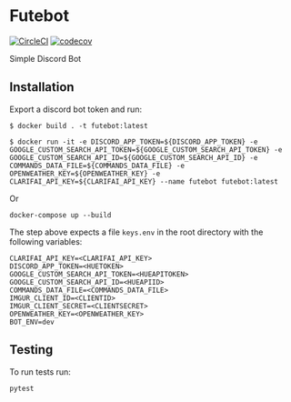 # Futebot

[![CircleCI](https://circleci.com/gh/Futebot/futebot.svg?style=svg)](https://circleci.com/gh/Futebot/futebot)
[![codecov](https://codecov.io/gh/mrisoli/futebot/branch/master/graph/badge.svg)](https://codecov.io/gh/mrisoli/futebot)

Simple Discord Bot

## Installation

Export a discord bot token and run:

```
$ docker build . -t futebot:latest

$ docker run -it -e DISCORD_APP_TOKEN=${DISCORD_APP_TOKEN} -e GOOGLE_CUSTOM_SEARCH_API_TOKEN=${GOOGLE_CUSTOM_SEARCH_API_TOKEN} -e GOOGLE_CUSTOM_SEARCH_API_ID=${GOOGLE_CUSTOM_SEARCH_API_ID} -e COMMANDS_DATA_FILE=${COMMANDS_DATA_FILE} -e OPENWEATHER_KEY=${OPENWEATHER_KEY} -e CLARIFAI_API_KEY=${CLARIFAI_API_KEY} --name futebot futebot:latest
```

Or

```
docker-compose up --build
```
The step above expects a file `keys.env` in the root directory with the following variables:
```.env
CLARIFAI_API_KEY=<CLARIFAI_API_KEY>
DISCORD_APP_TOKEN=<HUETOKEN>
GOOGLE_CUSTOM_SEARCH_API_TOKEN=<HUEAPITOKEN>
GOOGLE_CUSTOM_SEARCH_API_ID=<HUEAPIID>
COMMANDS_DATA_FILE=<COMMANDS_DATA_FILE>
IMGUR_CLIENT_ID=<CLIENTID>
IMGUR_CLIENT_SECRET=<CLIENTSECRET>
OPENWEATHER_KEY=<OPENWEATHER_KEY>
BOT_ENV=dev
```

## Testing

To run tests run:

```
pytest
```

